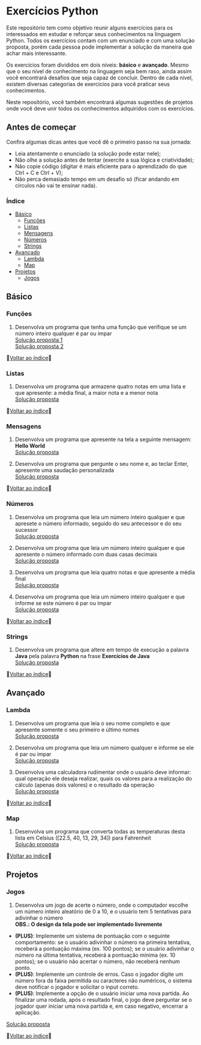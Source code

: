 # Exercícios Python
Este repositório tem como objetivo reunir alguns exercícios para os interessados em estudar e reforçar seus conhecimentos na linguagem Python. Todos os exercícios contam com um enunciado e com uma solução proposta, porém cada pessoa pode implementar a solução da maneira que achar mais interessante.

Os exercícios foram divididos em dois níveis: **básico** e **avançado**. Mesmo que o seu nível de conhecimento na linguagem seja bem raso, ainda assim você encontrará desafios que seja capaz de concluir. Dentro de cada nível, existem diversas categorias de exercícios para você praticar seus conhecimentos.

Neste repositório, você também encontrará algumas sugestões de projetos onde você deve unir todos os conhecimentos adquiridos com os exercícios.

## Antes de começar
Confira algumas dicas antes que você dê o primeiro passo na sua jornada:
- Leia atentamente o enunciado (a solução pode estar nele);
- Não olhe a solução antes de tentar (exercite a sua lógica e criatividade);
- Não copie código (digitar é mais eficiente para o aprendizado do que Ctrl + C e Ctrl + V);
- Não perca demasiado tempo em um desafio só (ficar andando em círculos não vai te ensinar nada).

### Índice
- [Básico](#básico)<br>
  - [Funções](#funções)
  - [Listas](#listas)
  - [Mensagens](#mensagens)
  - [Números](#números)
  - [Strings](#strings)
- [Avançado](#avançado)
  - [Lambda](#lambda)
  - [Map](#map)
- [Projetos](#projetos)
  - [Jogos](#jogos)


## Básico
### Funções
1. Desenvolva um programa que tenha uma função que verifique se um número inteiro qualquer é par ou impar<br>
[Solução proposta 1](https://github.com/rmveiga/exercicios_python/blob/master/basico/functions/ex001/main.py)<br>
[Solução proposta 2](https://github.com/rmveiga/exercicios_python/blob/master/basico/functions/ex001/main2.py)

🔼[Voltar ao índice](#índice)🔼

### Listas
1. Desenvolva um programa que armazene quatro notas em uma lista e que apresente: a média final, a maior nota e a menor nota<br>
[Solução proposta](https://github.com/rmveiga/exercicios_python/blob/master/basico/listas/ex001/main.py)

🔼[Voltar ao índice](#índice)🔼

### Mensagens
1. Desenvolva um programa que apresente na tela a seguinte mensagem: **Hello World**<br>
[Solução proposta](https://github.com/rmveiga/exercicios_python/blob/master/basico/mensagens/ex001/main.py)

2. Desenvolva um programa que pergunte o seu nome e, ao teclar Enter, apresente uma saudação personalizada<br>
[Solução proposta](https://github.com/rmveiga/exercicios_python/blob/master/basico/mensagens/ex002/main.py)

🔼[Voltar ao índice](#índice)🔼

### Números
1. Desenvolva um programa que leia um número inteiro qualquer e que apresete o número informado, seguido do seu antecessor e do seu sucessor<br>
[Solução proposta](https://github.com/rmveiga/exercicios_python/blob/master/basico/numeros/ex001/main.py)

2. Desenvolva um programa que leia um número inteiro qualquer e que apresente o número informado com duas casas decimais<br>
[Solução proposta](https://github.com/rmveiga/exercicios_python/blob/master/basico/numeros/ex002/main.py)

3. Desenvolva um programa que leia quatro notas e que apresente a média final<br>
[Solução proposta](https://github.com/rmveiga/exercicios_python/blob/master/basico/numeros/ex003/main.py)

4. Desenvolva um programa que leia um número inteiro qualquer e que informe se este número é par ou impar<br>
[Solução proposta](https://github.com/rmveiga/exercicios_python/blob/master/basico/numeros/ex004/main.py)

🔼[Voltar ao índice](#índice)🔼

### Strings
1. Desenvolva um programa que altere em tempo de execução a palavra **Java** pela palavra **Python** na frase **Exercícios de Java**<br>
[Solução proposta](https://github.com/rmveiga/exercicios_python/blob/master/basico/strings/ex001/main.py)

🔼[Voltar ao índice](#índice)🔼

## Avançado
### Lambda
1. Desenvolva um programa que leia o seu nome completo e que apresente somente o seu primeiro e último nomes<br>
[Solução proposta](https://github.com/rmveiga/exercicios_python/blob/master/avancado/lambda/ex001/main.py)<br>

2. Desenvolva um programa que leia um número qualquer e informe se ele é par ou ímpar<br>
[Solução proposta](https://github.com/rmveiga/exercicios_python/blob/master/avancado/lambda/ex002/main.py)<br>

3. Desenvolva uma calculadora rudimentar onde o usuário deve informar: qual operação ele deseja realizar, quais os valores para a realização do cálculo (apenas dois valores) e o resultado da operação<br>
[Solução proposta](https://github.com/rmveiga/exercicios_python/blob/master/avancado/lambda/ex003/main.py)<br>

🔼[Voltar ao índice](#índice)🔼

### Map
1. Desenvolva um programa que converta todas as temperaturas desta lista em Celsius ([22.5, 40, 13, 29, 34]) para Fahrenheit<br>
[Solução proposta](https://github.com/rmveiga/exercicios_python/blob/master/avancado/map/ex001/main.py)<br>

🔼[Voltar ao índice](#índice)🔼

## Projetos

### Jogos
1. Desenvolva um jogo de acerte o número, onde o computador escolhe um número inteiro aleatório de 0 a 10, e o usuário tem 5 tentativas para adivinhar o número<br>
**OBS.: O design da tela pode ser implementado livremente**<br>
- **(PLUS)**: Implemente um sistema de pontuação com o seguinte comportamento: se o usuário adivinhar o número na primeira tentativa, receberá a pontuação máxima (ex. 100 pontos); se o usuário adivinhar o número na última tentativa, receberá a pontuação mínima (ex. 10 pontos); se o usuário não acertar o número, não receberá nenhum ponto.<br>
- **(PLUS)**: Implemente um controle de erros. Caso o jogador digite um número fora da faixa permitida ou caracteres não numéricos, o sistema deve notificar o jogador e solicitar o input correto.<br>
- **(PLUS)**: Implemente a opção de o usuário iniciar uma nova partida. Ao finalizar uma rodada, após o resultado final, o jogo deve perguntar se o jogador quer iniciar uma nova partida e, em caso negativo, encerrar a aplicação.<br>

[Solução proposta](https://github.com/rmveiga/exercicios_python/blob/master/basico/jogos/ex001/main.py)<br>

🔼[Voltar ao índice](#índice)🔼

